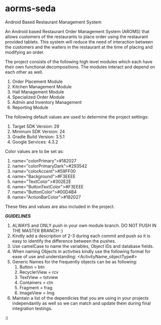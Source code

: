 # aorms-seda
Android Based Restaurant Management System

An Android based Restaurant Order Management System (AROMS) that allows customers of the restaurants to place order using the restaurant provided tablets. This system will reduce the need of interaction between the customers and the waiters in the restaurant at the time of placing and modifying an order. 

The project consists of the following high level modules which each have their own functional decompositions. The modules interact and depend on each other as well.

1. Order Placement Module
2. Kitchen Management Module
3. Hall Management Module
4. Specialized Order Module
5. Admin and Inventory Management
6. Reporting Module

The following default values are used to determine the project settings:

1. Target SDK Version:     29
2. Minimum SDK Version:    24
3. Gradle Build Version:   3.5.1
4. Google Services:        4.3.2



Color values are to be set as:
1. name="colorPrimary">#182027
2. name="colorPrimaryDark">#293542
3. name="colorAccent">#59FF00
4. name="Background">#F3EEEE
5. name="TextColor">#302E2E
6. name="ButtonTextColor">#F3EEEE
7. name="ButtonColor">#00D4B4
8. name="ActionBarColor">#182027
    
These files and values are also included in the project.

***GUIDELINES***

1. ALWAYS and ONLY push in your own module branch. DO NOT PUSH IN THE MASTER BRANCH :)
2. Kindly add a description of 2-3 during each commit and push so it is easy to identify the difference between the pushes.
2. Use camelCase to name the variables, Object IDs and database fields.
3. When naming Objects in activities kindly use the following format for ease of use and understanding: <ActivityName_objectType#>
4. Generic Names for the frequently objects can be as following:
    1.   Button = btn
    2.   RecyclerView = rcv
    3.   TextView = txtview
    4.   Containers = ctn
    5.   Fragment = frag
    6.   ImageView = Img
5. Maintain a list of the dependicies that you are using in your projects independantly as well so we can match and update them during final integration testings.

:)

    
